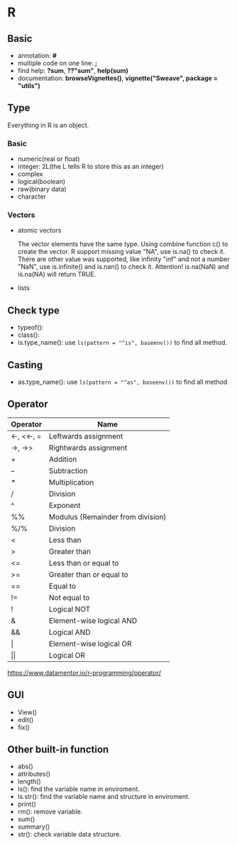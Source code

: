 # R

## Basic

* annotation: **#**
* multiple code on one line: **;**
* find help: **?sum**, **??"sum"**, **help(sum)**
* documentation: **browseVignettes()**, **vignette("Sweave", package = "utils")**

## Type

Everything in R is an object.

### Basic

* numeric(real or float)
* integer: 2L(the L tells R to store this as an integer)
* complex
* logical(boolean)
* raw(binary data)
* character

### Vectors

* atomic vectors

    The vector elements have the same type.
    Using combine function c() to create the vector.
    R support missing value "NA", use is.na() to check it.
    There are other value was supported, like infinity "inf" and not a number "NaN", use is.infinite() and is.nan() to check it.
    Attention! is.na(NaN) and is.na(NA) will return TRUE.

* lists

## Check type

* typeof(): 
* class():
* is.type_name(): use `ls(pattern = "^is", baseenv())` to find all method.

## Casting

* as.type_name(): use `ls(pattern = "^as", baseenv())` to find all method

## Operator

Operator | Name |
--|--|
<-, <<-, = | Leftwards assignment |
->, ->> | Rightwards assignment |
\+ | Addition |
– | Subtraction |
\* | Multiplication |
/ | Division |
^ | Exponent |
%% | Modulus (Remainder from division) |
%/% | Division |
< | Less than |
\> | Greater than |
<= | Less than or equal to |
\>= | Greater than or equal to |
== | Equal to |
!= | Not equal to |
! | Logical NOT |
& | Element-wise logical AND |
&& | Logical AND |
\| | Element-wise logical OR |
\|\| | Logical OR |

https://www.datamentor.io/r-programming/operator/

## GUI

* View()
* edit()
* fix()

## Other built-in function

* abs()
* attributes()
* length()
* ls(): find the variable name in enviroment.
* ls.str(): find the variable name and structure in enviroment.
* print()
* rm(): remove variable.
* sum()
* summary()
* str(): check variable data structure.